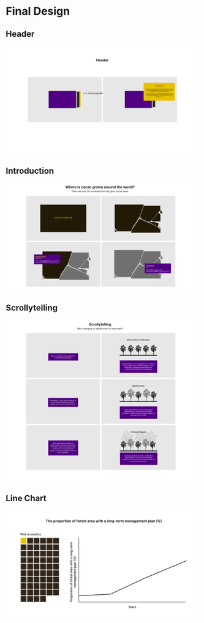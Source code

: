 # Final Design

## Header

![image](https://github.com/skyladfah/MajorStudio1_Interactive/blob/main/week_2/Opening.jpg)

## Introduction

![image](https://github.com/skyladfah/MajorStudio1_Interactive/blob/main/week_2/Where%20is%20cacao%20grown%20around%20the%20world_.jpg)

## Scrollytelling

![image](https://github.com/skyladfah/MajorStudio1_Interactive/blob/main/week_2/Scrollytelling.jpg)

## Line Chart

![image](https://github.com/skyladfah/MajorStudio1_Interactive/blob/main/week_2/bar%20chart.jpg)
